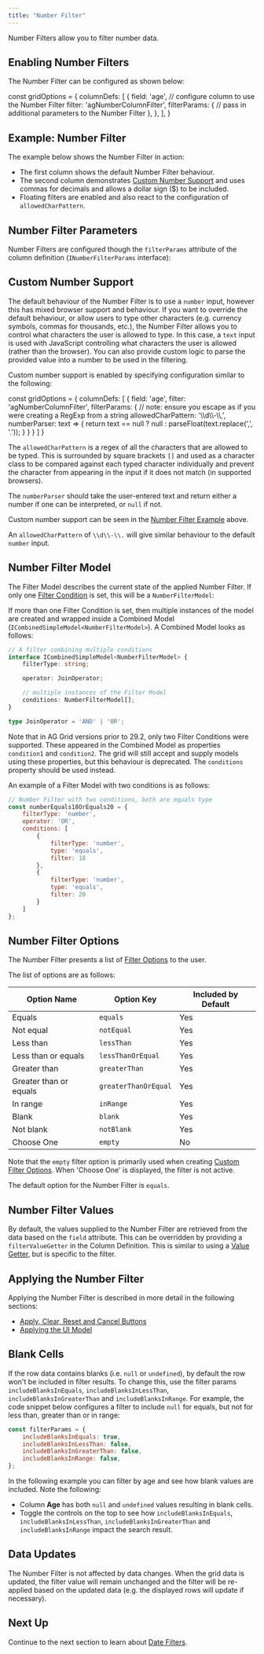 ```yaml
---
title: "Number Filter"
---
```


Number Filters allow you to filter number data.

<image-caption src="filter-number/resources/number-filter.png" alt="Number Filter" width="12.5rem" centered="true"></image-caption>

## Enabling Number Filters

The Number Filter can be configured as shown below:

<snippet>
const gridOptions = {
    columnDefs: [
        {
            field: 'age',
            // configure column to use the Number Filter
            filter: 'agNumberColumnFilter',
            filterParams: {
                // pass in additional parameters to the Number Filter
            },
        },
    ],
}
</snippet>

## Example: Number Filter

The example below shows the Number Filter in action:

- The first column shows the default Number Filter behaviour.
- The second column demonstrates [Custom Number Support](#custom-number-support) and uses commas for decimals and allows a dollar sign ($) to be included.
- Floating filters are enabled and also react to the configuration of `allowedCharPattern`.

<grid-example title='Number Filter' name='number-filter' type='generated'></grid-example>

## Number Filter Parameters

Number Filters are configured though the `filterParams` attribute of the column definition (`INumberFilterParams` interface):

<interface-documentation interfaceName='INumberFilterParams' config='{"description":"", "sortAlphabetically":"true"}' overrideSrc="filter-number/resources/number-filter-params.json"></interface-documentation>

## Custom Number Support

The default behaviour of the Number Filter is to use a `number` input, however this has mixed browser support and behaviour. If you want to override the default behaviour, or allow users to type other characters (e.g. currency symbols, commas for thousands, etc.), the Number Filter allows you to control what characters the user is allowed to type. In this case, a `text` input is used with JavaScript controlling what characters the user is allowed (rather than the browser). You can also provide custom logic to parse the provided value into a number to be used in the filtering.

Custom number support is enabled by specifying configuration similar to the following:

<snippet>
const gridOptions = {
    columnDefs: [
        {
            field: 'age',
            filter: 'agNumberColumnFilter',
            filterParams: {
                // note: ensure you escape as if you were creating a RegExp from a string
                allowedCharPattern: '\\d\\-\\,',
                numberParser: text => {
                    return text == null ? null : parseFloat(text.replace(',', '.'));
                }
            }
        }
    ]
}
</snippet>

The `allowedCharPattern` is a regex of all the characters that are allowed to be typed. This is surrounded by square brackets `[]` and used as a character class to be compared against each typed character individually and prevent the character from appearing in the input if it does not match (in supported browsers).

The `numberParser` should take the user-entered text and return either a number if one can be interpreted, or `null` if not.

Custom number support can be seen in the [Number Filter Example](#example-number-filter) above.

An `allowedCharPattern` of `\\d\\-\\.` will give similar behaviour to the default `number` input.

## Number Filter Model

The Filter Model describes the current state of the applied Number Filter. If only one [Filter Condition](/filter-conditions/) is set, this will be a `NumberFilterModel`:

<interface-documentation interfaceName='NumberFilterModel' config='{"description":""}'></interface-documentation>

If more than one Filter Condition is set, then multiple instances of the model are created and wrapped inside a Combined Model (`ICombinedSimpleModel<NumberFilterModel>`). A Combined Model looks as follows:

```ts
// A filter combining multiple conditions
interface ICombinedSimpleModel<NumberFilterModel> {
    filterType: string;

    operator: JoinOperator;

    // multiple instances of the Filter Model
    conditions: NumberFilterModel[];
}

type JoinOperator = 'AND' | 'OR';
```

Note that in AG Grid versions prior to 29.2, only two Filter Conditions were supported. These appeared in the Combined Model as properties `condition1` and `condition2`. The grid will still accept and supply models using these properties, but this behaviour is deprecated. The `conditions` property should be used instead.

An example of a Filter Model with two conditions is as follows:

```js
// Number Filter with two conditions, both are equals type
const numberEquals18OrEquals20 = {
    filterType: 'number',
    operator: 'OR',
    conditions: [
        {
            filterType: 'number',
            type: 'equals',
            filter: 18
        },
        {
            filterType: 'number',
            type: 'equals',
            filter: 20
        }
    ]
};
```

## Number Filter Options

The Number Filter presents a list of [Filter Options](/filter-conditions/#filter-options) to the user.

The list of options are as follows:

| Option Name             | Option Key            | Included by Default |
| ----------------------- | --------------------- | ------------------- |
| Equals                  | `equals`              | Yes                 |
| Not equal               | `notEqual`            | Yes                 |
| Less than               | `lessThan`            | Yes                 |
| Less than or equals     | `lessThanOrEqual`     | Yes                 |
| Greater than            | `greaterThan`         | Yes                 |
| Greater than or equals  | `greaterThanOrEqual`  | Yes                 |
| In range                | `inRange`             | Yes                 |
| Blank                   | `blank`               | Yes                 |
| Not blank               | `notBlank`            | Yes                 |
| Choose One              | `empty`               | No                  |

Note that the `empty` filter option is primarily used when creating [Custom Filter Options](/filter-conditions/#custom-filter-options). When 'Choose One' is displayed, the filter is not active.

The default option for the Number Filter is `equals`.

## Number Filter Values

By default, the values supplied to the Number Filter are retrieved from the data based on the `field` attribute. This can be overridden by providing a `filterValueGetter` in the Column Definition. This is similar to using a [Value Getter](/value-getters), but is specific to the filter.

<api-documentation source='column-properties/properties.json' section='filtering' names='["filterValueGetter"]'></api-documentation>

## Applying the Number Filter

Applying the Number Filter is described in more detail in the following sections:

- [Apply, Clear, Reset and Cancel Buttons](/filter-applying/#apply-clear-reset-and-cancel-buttons)
- [Applying the UI Model](/filter-applying/#applying-the-ui-model)

## Blank Cells

If the row data contains blanks (i.e. `null` or `undefined`), by default the row won't be included in filter results. To change this, use the filter params `includeBlanksInEquals`, `includeBlanksInLessThan`, `includeBlanksInGreaterThan` and `includeBlanksInRange`. For example, the code snippet below configures a filter to include `null` for equals, but not for less than, greater than or in range:

```js
const filterParams = {
    includeBlanksInEquals: true,
    includeBlanksInLessThan: false,
    includeBlanksInGreaterThan: false,
    includeBlanksInRange: false,
};
```

In the following example you can filter by age and see how blank values are included. Note the following:

- Column **Age** has both `null` and `undefined` values resulting in blank cells.
- Toggle the controls on the top to see how `includeBlanksInEquals`, `includeBlanksInLessThan`, `includeBlanksInGreaterThan` and `includeBlanksInRange` impact the search result.

<grid-example title='Number Null Filtering' name='number-null-filtering' type='typescript' options='{ "exampleHeight": 310 }'></grid-example>

## Data Updates

The Number Filter is not affected by data changes. When the grid data is updated, the filter value will remain unchanged and the filter will be re-applied based on the updated data (e.g. the displayed rows will update if necessary).

## Next Up

Continue to the next section to learn about [Date Filters](/filter-date/).
